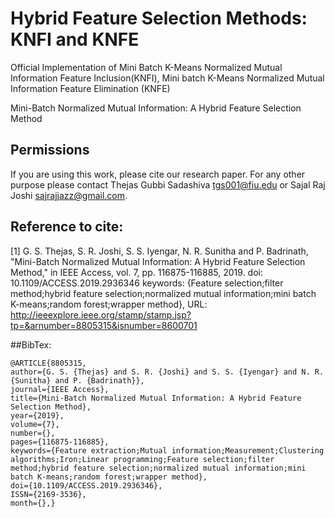 # Hybrid Feature Selection Methods: KNFI and KNFE
Official Implementation of Mini Batch K-Means Normalized Mutual Information Feature Inclusion(KNFI), Mini batch K-Means Normalized
Mutual Information Feature Elimination (KNFE)

Mini-Batch Normalized Mutual Information: A Hybrid Feature Selection Method

## Permissions
If you are using this work, please cite our research paper. For any other purpose please contact Thejas Gubbi Sadashiva <tgs001@fiu.edu> or Sajal Raj Joshi <sajrajjazz@gmail.com>.

## Reference to cite:
[1] G. S. Thejas, S. R. Joshi, S. S. Iyengar, N. R. Sunitha and P. Badrinath, "Mini-Batch Normalized Mutual Information: A Hybrid Feature Selection Method," in IEEE Access, vol. 7, pp. 116875-116885, 2019.
doi: 10.1109/ACCESS.2019.2936346
keywords: {Feature selection;filter method;hybrid feature selection;normalized mutual information;mini batch K-means;random forest;wrapper method},
URL: http://ieeexplore.ieee.org/stamp/stamp.jsp?tp=&arnumber=8805315&isnumber=8600701


##BibTex:
```
@ARTICLE{8805315,
author={G. S. {Thejas} and S. R. {Joshi} and S. S. {Iyengar} and N. R. {Sunitha} and P. {Badrinath}},
journal={IEEE Access},
title={Mini-Batch Normalized Mutual Information: A Hybrid Feature Selection Method},
year={2019},
volume={7},
number={},
pages={116875-116885},
keywords={Feature extraction;Mutual information;Measurement;Clustering algorithms;Iron;Linear programming;Feature selection;filter method;hybrid feature selection;normalized mutual information;mini batch K-means;random forest;wrapper method},
doi={10.1109/ACCESS.2019.2936346},
ISSN={2169-3536},
month={},}
```
